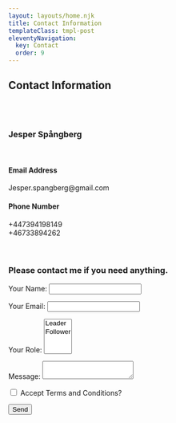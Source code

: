 ```yaml
---
layout: layouts/home.njk
title: Contact Information
templateClass: tmpl-post
eleventyNavigation:
  key: Contact
  order: 9
---
```

<div class="text-center"><h2>Contact Information</h2></div>
<div class="text-center">
  <div class="row">
    <div class="col-md-6"><br><br>
        <h3>Jesper Spångberg</h3><br>
        <h4>Email Address</h4>
        Jesper.spangberg@gmail.com
        <h4>Phone Number</h4>
        +447394198149<br> 
        +46733894262
    </div>
    <div class="col-md-6"><br><br>
      <h3>Please contact me if you need anything.</h3>
      <form name="contact" method="POST" data-netlify="true">
      <p><label>Your Name: <input type="text" name="name" /></label></p>
      <p><label>Your Email: <input type="email" name="email" /></label></p>
      <p><label>Your Role: <select name="role[]" multiple>
      <option value="leader">Leader</option>
      <option value="follower">Follower</option>
      </select></label></p>
      <p><label>Message: <textarea name="message"></textarea></label></p>
      <p><input type="checkbox" id="terms and conditions" name="terms and conditions" value="terms">
      <label for="Terms and Conditions">Accept Terms and Conditions?</label><br></p>
      <p><button type="submit">Send</button></p>
      </form>
    </div>
  </div>
</div>